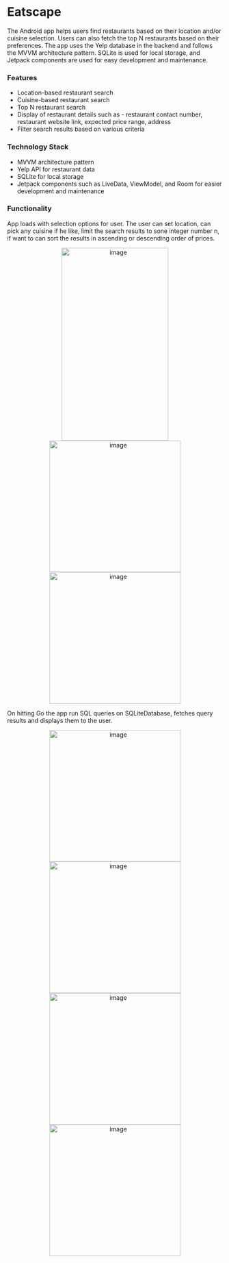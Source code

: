 # Eatscape
The Android app helps users find restaurants based on their location and/or cuisine selection. Users can also fetch the top N restaurants based on their preferences. The app uses the Yelp database in the backend and follows the MVVM architecture pattern. SQLite is used for local storage, and Jetpack components are used for easy development and maintenance.

### Features
* Location-based restaurant search
* Cuisine-based restaurant search
* Top N restaurant search
* Display of restaurant details such as - restaurant contact number, restaurant website link, expected price range, address
* Filter search results based on various criteria

### Technology Stack
* MVVM architecture pattern
* Yelp API for restaurant data
* SQLite for local storage
* Jetpack components such as LiveData, ViewModel, and Room for easier development and maintenance

### Functionality
App loads with selection options for user. The user can set location, can pick any cuisine if he like, limit the search results to sone integer number n, if want to can sort the results in ascending or descending order of prices.
<p align="center">
  <img width="250" height="450" alt="image" src="https://user-images.githubusercontent.com/98439391/213943696-07c8d785-9824-46f2-a0dc-20102d7621b9.png">
  <img width="307" alt="image" src="https://user-images.githubusercontent.com/98439391/213943698-71de3b5b-8094-462f-9839-d4d524f83c9a.png">
  <img width="307" alt="image" src="https://user-images.githubusercontent.com/98439391/213943704-45989055-acab-4a4d-ab2e-8fb74b0941de.png">
 </p>

On hitting Go the app run SQL queries on SQLiteDatabase, fetches query results and displays them to the user.
<p align="center">
  <img width="307" alt="image" src="https://user-images.githubusercontent.com/98439391/213943708-8d3d0cae-9f57-4c45-8db1-988849a28f17.png">
  <img width="307" alt="image" src="https://user-images.githubusercontent.com/98439391/213943713-a97bdfa2-0dab-41ef-a6af-67298fe2d854.png">
  <img width="307" alt="image" src="https://user-images.githubusercontent.com/98439391/213943718-a193b3cd-656e-4b9e-af25-18d8c04f73af.png">
  <img width="307" alt="image" src="https://user-images.githubusercontent.com/98439391/213943720-e50fbf10-9771-4c2d-98ae-b414ff51ce76.png">
 </p>

